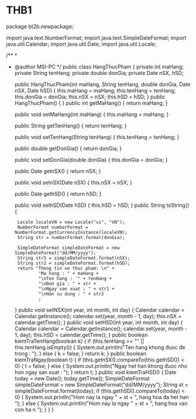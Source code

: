 # THB1
package bt2b.newpackage;

import java.text.NumberFormat;
import java.text.SimpleDateFormat;
import java.util.Calendar;
import java.util.Date;
import java.util.Locale;

/**
 *
 * @author MSI-PC
 */
public class HangThucPham {
    private int maHang;
    private String tenHang;
    private double donGia;
    private Date nSX, hSD;

    public HangThucPham(int maHang, String tenHang, double donGia, Date nSX, Date hSD) {
        this.maHang = maHang;
        this.tenHang = tenHang;
        this.donGia = donGia;
        this.nSX = nSX;
        this.hSD = hSD;
    }
    public HangThucPham() {
    }
    public int getMaHang() {
        return maHang;
    }
 
    public void setMaHang(int maHang) {
        this.maHang = maHang;
    }
 
    public String getTenHang() {
        return tenHang;
    }
 
    public void setTenHang(String tenHang) {
        this.tenHang = tenHang;
    }
 
    public double getDonGia() {
        return donGia;
    }
 
    public void setDonGia(double donGia) {
        this.donGia = donGia;
    }
 
    public Date getnSX() {
        return nSX;
    }
 
    public void setnSX(Date nSX) {
        this.nSX = nSX;
    }
 
    public Date gethSD() {
        return hSD;
    }
 
    public void sethSD(Date hSD) {
        this.hSD = hSD;
    }
    public String toString() {
       
        Locale localeVN = new Locale("vi", "VN");
        NumberFormat numberFormat = NumberFormat.getCurrencyInstance(localeVN);
        String str = numberFormat.format(donGia);
       
        SimpleDateFormat simpleDateFormat = new SimpleDateFormat("dd/MM/yyyy");
        String str1 = simpleDateFormat.format(nSX);
        String str2 = simpleDateFormat.format(hSD);
        return "Thong tin ve thuc pham: \n" +
                "Ma hang : " + maHang +
                "\nTen hang : '" + tenHang +
                "\nĐon gia : " + str +
                "\nNgay san xuat : " + str1 +
                "\nHan su dung : " + str2
                ;                   
    }
    public void setNSX(int year, int month, int day) {
        Calendar calendar = Calendar.getInstance();
        calendar.set(year, month - 1, day);
        this.nSX = calendar.getTime();
    }
    public void setHSD(int year, int month, int day) {
        Calendar calendar = Calendar.getInstance();
        calendar.set(year, month - 1, day);
        this.hSD = calendar.getTime();
    }
    public boolean kiemTraTenHang(boolean k) {
        if (this.tenHang == "" || this.tenHang.isEmpty()) {
            System.out.println("Ten hang khong đuoc đe trong : ");
        } else {
            k = false;
        }
        return k;
    }
    public boolean kiemTraNgay(boolean t) {
        if (this.getnSX().compareTo(this.gethSD()) < 0) {
            t = false;
        } else {
            System.out.println("Ngay het han khong đuoc nho hon ngay san xuat : ");
        }
        return t;
    }
    public void kiemTraHSD() {
        Date today = new Date();
        today.getTime();
SimpleDateFormat simpleDateFormat = new SimpleDateFormat("dd/MM/yyyy");
        String st = simpleDateFormat.format(today);
        if (this.gethSD().compareTo(today) < 0) {
            System.out.println("Hom nay la ngay " + st + ", hang hoa đa het han ");
        } else {
            System.out.println("Hom nay la ngay " + st + ", hang hoa van con ha n ");
        }
    }
}
